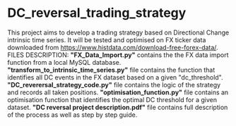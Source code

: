 # DC_reversal_trading_strategy
This project aims to develop a trading strategy based on Directional Change intrinsic time series. It will be tested and optimised on FX ticker data downloaded from https://www.histdata.com/download-free-forex-data/.
FILES DESCRIPTION:
**"FX_Data_Import.py"** contains the the FX data import function from a local MySQL database.
**"transform_to_intrinsic_time_series.py"** file contains the function that identifies all DC events in the FX dataset based on a given "dc_threshold".
**"DC_reverersal_strategy_code.py"** file contains the logic of the strategy and records all taken positions.
**"optimisation_function.py"** file contains an optimisation function that identifies the optimal DC threshold for a given dataset.
**"DC reversal project description.pdf"** file contains full description of the process as well as step by step guide.
